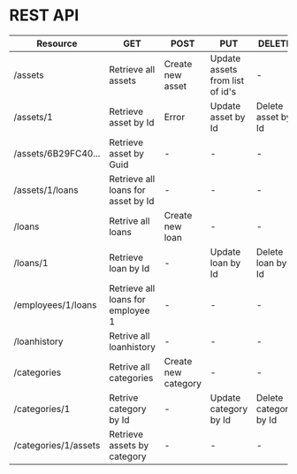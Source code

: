 # REST API


| Resource | GET | POST | PUT | DELETE |
|-|-|-|-|-|
| /assets | Retrieve all assets | Create new asset | Update assets from list of id's | -
| /assets/1 | Retrieve asset by Id | Error | Update asset by Id | Delete asset by Id|
| /assets/6B29FC40... | Retrieve asset by Guid | - | - | - 
| /assets/1/loans | Retrieve all loans for asset by Id |- | - | - 
| /loans | Retrive all loans | Create new loan | - | - 
| /loans/1 | Retrieve loan by Id | - | Update loan by Id | Delete loan by Id |
| /employees/1/loans | Retrieve all loans for employee 1 | - | - | - 
| /loanhistory | Retrive all loanhistory | - | - | - 
| /categories | Retrive all categories | Create new category | - | - 
| /categories/1 | Retrive category by Id | - | Update category by Id | Delete category by Id
| /categories/1/assets | Retrieve assets by category | - | - | - 


